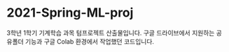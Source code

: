 # 2021-Spring-ML-proj

3학년 1학기 기계학습 과목 텀프로젝트 산출물입니다.
구글 드라이브에서 지원하는 공유폴더 기능과 구글 Colab 환경에서 작업했던 코드입니다.
